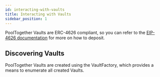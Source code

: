 ```yaml
---
id: interacting-with-vaults
title: Interacting with Vaults
sidebar_position: 1
---
```


PoolTogether Vaults are ERC-4626 compliant, so you can refer to the [EIP-4626 documentation](https://eips.ethereum.org/EIPS/eip-4626) for more on how to deposit.

## Discovering Vaults

PoolTogether Vaults are created using the VaultFactory, which provides a means to enumerate all created Vaults.
